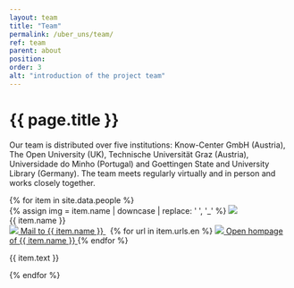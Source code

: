 ```yaml
---
layout: team
title: "Team"
permalink: /uber_uns/team/
ref: team
parent: about
position: 
order: 3
alt: "introduction of the project team"
---
```

<main class="grid-x grid-container">
  <div class="cell medium-10 medium-offset-1 large-8 large-offset-2">
    <h1 class="margin-top-2">{{ page.title }}</h1>
    <!-- Start editing content here -->
    <p>Our team is distributed over five institutions: Know-Center GmbH (Austria), The Open University (UK), Technische Universität Graz (Austria), Universidade do Minho (Portugal) and Goettingen State and University Library (Germany). The team meets regularly virtually and in person and works closely together.</p>
    <!-- Stop editing content here -->
  </div>
  <div class="grid-x grid-container grid-margin-x">
    {% for item in site.data.people %}
    <div class="cell margin-bottom-2 margin-top-2 medium-4 large-3">
      <div class="team_member">
        {% assign img = item.name | downcase | replace: ' ', '_' %}
        <img src="{{ site.baseurl }}/img/bilder_team/image_{{ img }}.jpg" class="team_member_img" aria-hidden="true">
        <br>
        {{ item.name }}<br>
        <a href="mailto:{{ item.mail}}" title="Mail to {{ item.name }}">
          <img src="{{ site.baseurl }}/img/icons/email.svg" aria-hidden="true">
          <span class="show-for-sr">Mail to {{ item.name }}</span>
        </a>&nbsp;
        {% for url in item.urls.en %}
        <a href="{{ url }}" title="Open hompage of {{ item.name }}">
          <img src="{{ site.baseurl }}/img/icons/new-window.svg" style="margin-top: -5px;" aria-hidden="true">
          <span class="show-for-sr">Open hompage of {{ item.name }}</span>
        </a>
        {% endfor %}
        <p>{{ item.text }}</p>
      </div>
    </div>
    {% endfor %}
  </div>
</main>
